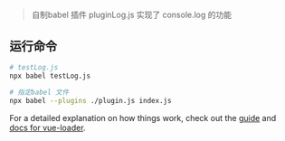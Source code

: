 #

> 自制babel 插件
pluginLog.js  实现了 console.log 的功能

## 运行命令

``` bash
# testLog.js
npx babel testLog.js

# 指定babel 文件
npx babel --plugins ./plugin.js index.js
```

For a detailed explanation on how things work, check out the [guide](http://vuejs-templates.github.io/webpack/) and [docs for vue-loader](http://vuejs.github.io/vue-loader).
